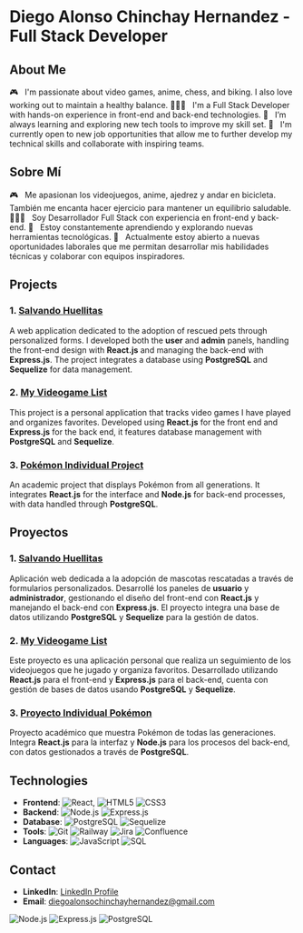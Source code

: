 # Diego Alonso Chinchay Hernandez - Full Stack Developer

## About Me
🎮   I'm passionate about video games, anime, chess, and biking. I also love working out to maintain a healthy balance.
👨🏻‍💻   I'm a Full Stack Developer with hands-on experience in front-end and back-end technologies.
🌱   I’m always learning and exploring new tech tools to improve my skill set.
💼   I'm currently open to new job opportunities that allow me to further develop my technical skills and collaborate with inspiring teams.

## Sobre Mí
🎮   Me apasionan los videojuegos, anime, ajedrez y andar en bicicleta. También me encanta hacer ejercicio para mantener un equilibrio saludable.
👨🏻‍💻   Soy Desarrollador Full Stack con experiencia en front-end y back-end.
🌱   Estoy constantemente aprendiendo y explorando nuevas herramientas tecnológicas.
💼   Actualmente estoy abierto a nuevas oportunidades laborales que me permitan desarrollar mis habilidades técnicas y colaborar con equipos inspiradores.

## Projects
### 1. [Salvando Huellitas](https://github.com/beta-cancri/SalvandoHuellitas-Front-end.git)
A web application dedicated to the adoption of rescued pets through personalized forms. I developed both the **user** and **admin** panels, handling the front-end design with **React.js** and managing the back-end with **Express.js**. The project integrates a database using **PostgreSQL** and **Sequelize** for data management.

### 2. [My Videogame List](https://github.com/beta-cancri/MVL)
This project is a personal application that tracks video games I have played and organizes favorites. Developed using **React.js** for the front end and **Express.js** for the back end, it features database management with **PostgreSQL** and **Sequelize**. 

### 3. [Pokémon Individual Project](https://github.com/beta-cancri/PI-Pokemon-main)
An academic project that displays Pokémon from all generations. It integrates **React.js** for the interface and **Node.js** for back-end processes, with data handled through **PostgreSQL**.

## Proyectos
### 1. [Salvando Huellitas](https://github.com/beta-cancri/SalvandoHuellitas-Front-end.git)
Aplicación web dedicada a la adopción de mascotas rescatadas a través de formularios personalizados. Desarrollé los paneles de **usuario** y **administrador**, gestionando el diseño del front-end con **React.js** y manejando el back-end con **Express.js**. El proyecto integra una base de datos utilizando **PostgreSQL** y **Sequelize** para la gestión de datos.

### 2. [My Videogame List](https://github.com/beta-cancri/MVL)
Este proyecto es una aplicación personal que realiza un seguimiento de los videojuegos que he jugado y organiza favoritos. Desarrollado utilizando **React.js** para el front-end y **Express.js** para el back-end, cuenta con gestión de bases de datos usando **PostgreSQL** y **Sequelize**.

### 3. [Proyecto Individual Pokémon](https://github.com/beta-cancri/PI-Pokemon-main)
Proyecto académico que muestra Pokémon de todas las generaciones. Integra **React.js** para la interfaz y **Node.js** para los procesos del back-end, con datos gestionados a través de **PostgreSQL**.

## Technologies
- **Frontend**: ![React](https://img.shields.io/badge/React-v17.0.2-blue), ![HTML5](https://img.shields.io/badge/-HTML5-333333?style=flat&logo=HTML5) ![CSS3](https://img.shields.io/badge/-CSS3-333333?style=flat&logo=CSS3)
- **Backend**: ![Node.js](https://img.shields.io/badge/-Node.js-339933?style=flat&logo=node.js&logoColor=white) ![Express.js](https://img.shields.io/badge/-Express.js-000000?style=flat&logo=express&logoColor=white)
- **Database**: ![PostgreSQL](https://img.shields.io/badge/-PostgreSQL-336791?style=flat&logo=postgresql&logoColor=white) ![Sequelize](https://img.shields.io/badge/-Sequelize-52B0E7?style=flat&logo=sequelize&logoColor=white)
- **Tools**: ![Git](https://img.shields.io/badge/-Git-F05032?style=flat&logo=git&logoColor=white) ![Railway](https://img.shields.io/badge/-Railway-0B0D0E?style=flat&logo=railway&logoColor=white) ![Jira](https://img.shields.io/badge/-Jira-0052CC?style=flat&logo=jira&logoColor=white) ![Confluence](https://img.shields.io/badge/-Confluence-172B4D?style=flat&logo=confluence&logoColor=white)
- **Languages**:  ![JavaScript](https://img.shields.io/badge/-JavaScript-333333?style=flat&logo=JavaScript) ![SQL](https://img.shields.io/badge/-SQL-333333?style=flat&logo=sql)

## Contact
- **LinkedIn**: [LinkedIn Profile](https://www.linkedin.com)
- **Email**: diegoalonsochinchayhernandez@gmail.com



![Node.js](https://img.shields.io/badge/-Node.js-339933?style=flat&logo=node.js&logoColor=white)
![Express.js](https://img.shields.io/badge/-Express.js-000000?style=flat&logo=express&logoColor=white)
![PostgreSQL](https://img.shields.io/badge/-PostgreSQL-336791?style=flat&logo=postgresql&logoColor=white)





